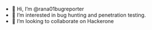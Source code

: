 - 👋 Hi, I’m @rana01bugreporter
- 👀 I’m interested in bug hunting and penetration testing.
- 💞️ I’m looking to collaborate on Hackerone


<!---
rana01bugreporter/rana01bugreporter is a ✨ special ✨ repository because its `README.md` (this file) appears on your GitHub profile.
You can click the Preview link to take a look at your changes.
--->
